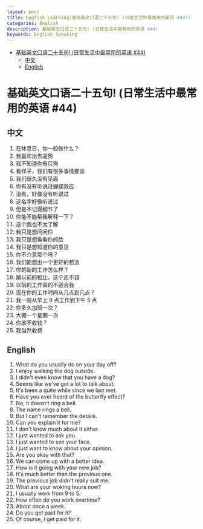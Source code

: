 ```yaml
---
layout: post
title: English Learning(基础英文口语二十五句! (日常生活中最常用的英语 #44))
categories: English
description: 基础英文口语二十五句! (日常生活中最常用的英语 #44)
keywords: English Speaking
---
```


<!-- START doctoc generated TOC please keep comment here to allow auto update -->
<!-- DON'T EDIT THIS SECTION, INSTEAD RE-RUN doctoc TO UPDATE -->


- [基础英文口语二十五句! (日常生活中最常用的英语 #44)](#%E5%9F%BA%E7%A1%80%E8%8B%B1%E6%96%87%E5%8F%A3%E8%AF%AD%E4%BA%8C%E5%8D%81%E4%BA%94%E5%8F%A5-%E6%97%A5%E5%B8%B8%E7%94%9F%E6%B4%BB%E4%B8%AD%E6%9C%80%E5%B8%B8%E7%94%A8%E7%9A%84%E8%8B%B1%E8%AF%AD-44)
  - [中文](#%E4%B8%AD%E6%96%87)
  - [English](#english)

<!-- END doctoc generated TOC please keep comment here to allow auto update -->

# 基础英文口语二十五句! (日常生活中最常用的英语 #44)

## 中文

1. 在休息日，你一般做什么？
2. 我喜欢出去遛狗
3. 我不知道你有只狗
4. 看样子，我们有很多事情要谈
5. 我们很久没有见面
6. 你有没有听说过蝴蝶效应
7. 没有，好像没有听说过
8. 这名字好像听说过
9. 但是不记得细节了
10. 你能不能帮我解释一下？
11. 这个我也不太了解
12. 我只是想问问你
13. 我只是想看看你的脸
14. 我只是想知道你的意见
15. 你不介意那个吗？
16. 我们能想出一个更好的想法
17. 你的新的工作怎么样？
18. 跟以前的相比，这个还不错
19. 以前的工作真的不适合我
20. 现在你的工作时间从几点到几点？
21. 我一般从早上 9 点工作到下午 5 点
22. 你多久加班一次？
23. 大概一个星期一次
24. 你收不收钱？
25. 我当然收费

## English

1. What do you usually do on your day off?
2. I enjoy walking the dog outside.
3. I didn't even know that you have a dog?
4. Seems like we've got a lot to talk about.
5. It's been a quite while since we last met.
6. Have you ever heard of the butterfly effect?
7. No, it doesn't ring a bell.
8. The name rings a bell.
9. But I can't remember the details.
10. Can you explain it for me?
11. I don't know much about it either.
12. I just wanted to ask you.
13. I just wanted to see your face.
14. I just want to know about your opinion.
15. Are you okay with that?
16. We can come up with a better idea.
17. How is it going with your new job?
18. It's much better than the previous one.
19. The previous job didn't really suit me.
20. What are your woking hours now?
21. I usually work from 9 to 5.
22. How often do you work overtime?
23. About once a week.
24. Do you get paid for it?
25. Of course, I get paid for it.
